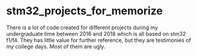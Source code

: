 # stm32_projects_for_memorize
 There is a lot of code created for different projects during my undergraduate time between 2016 and 2018 which is all based on stm32 f1/f4. They has little value for further reference, but they are testimonies of my college days. Most of them are ugly.
